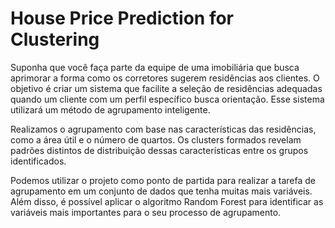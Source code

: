# House Price Prediction for Clustering

Suponha que você faça parte da equipe de uma imobiliária que busca aprimorar a forma como os corretores sugerem residências aos clientes. O objetivo é criar um sistema que facilite a seleção de residências adequadas quando um cliente com um perfil específico busca orientação. Esse sistema utilizará um método de agrupamento inteligente.

Realizamos o agrupamento com base nas características das residências, como a área útil e o número de quartos. Os clusters formados revelam padrões distintos de distribuição dessas características entre os grupos identificados.

Podemos utilizar o projeto como ponto de partida para realizar a tarefa de agrupamento em um conjunto de dados que tenha muitas mais variáveis. Além disso, é possível aplicar o algoritmo Random Forest para identificar as variáveis mais importantes para o seu processo de agrupamento.
